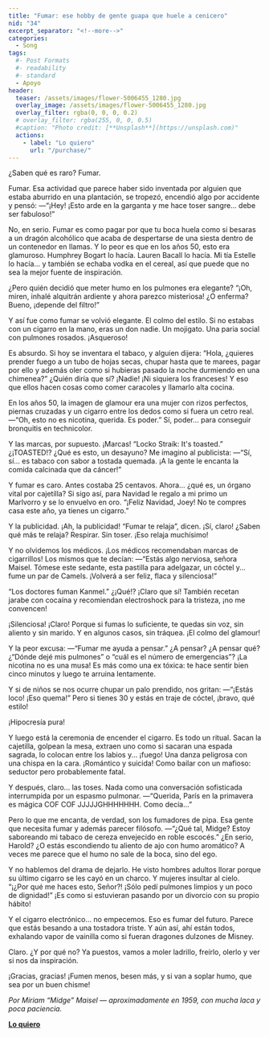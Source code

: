 ```yaml
---
title: "Fumar: ese hobby de gente guapa que huele a cenicero"
nid: "34"
excerpt_separator: "<!--more-->"
categories:
  - Song
tags:
  #- Post Formats
  #- readability
  #- standard
  - Apoyo
header:
  teaser: /assets/images/flower-5006455_1280.jpg
  overlay_image: /assets/images/flower-5006455_1280.jpg
  overlay_filter: rgba(0, 0, 0, 0.2)
  # overlay_filter: rgba(255, 0, 0, 0.5)
  #caption: "Photo credit: [**Unsplash**](https://unsplash.com)"
  actions:
    - label: "Lo quiero"
      url: "/purchase/"
---
```


¿Saben qué es raro? Fumar.

<!--more-->

Fumar. Esa actividad que parece haber sido inventada por alguien que estaba aburrido en una plantación, se tropezó, encendió algo por accidente y pensó:
—“¡Hey! ¡Esto arde en la garganta y me hace toser sangre… debe ser fabuloso!”

No, en serio. Fumar es como pagar por que tu boca huela como si besaras a un dragón alcohólico que acaba de despertarse de una siesta dentro de un contenedor en llamas. Y lo peor es que en los años 50, esto era glamuroso. Humphrey Bogart lo hacía. Lauren Bacall lo hacía. Mi tía Estelle lo hacía... y también se echaba vodka en el cereal, así que puede que no sea la mejor fuente de inspiración.

¿Pero quién decidió que meter humo en los pulmones era elegante? “¡Oh, miren, inhalé alquitrán ardiente y ahora parezco misteriosa! ¿O enferma? Bueno, ¡depende del filtro!”

Y así fue como fumar se volvió elegante. El colmo del estilo. Si no estabas con un cigarro en la mano, eras un don nadie. Un mojigato. Una paria social con pulmones rosados. ¡Asqueroso!

Es absurdo. Si hoy se inventara el tabaco, y alguien dijera:
“Hola, ¿quieres prender fuego a un tubo de hojas secas, chupar hasta que te marees, pagar por ello y además oler como si hubieras pasado la noche durmiendo en una chimenea?”
¿Quién diría que sí?
¡Nadie!
¡Ni siquiera los franceses!
Y eso que ellos hacen cosas como comer caracoles y llamarlo alta cocina.

En los años 50, la imagen de glamour era una mujer con rizos perfectos, piernas cruzadas y un cigarro entre los dedos como si fuera un cetro real.
—“Oh, esto no es nicotina, querida. Es poder.”
Sí, poder... para conseguir bronquitis en technicolor.

Y las marcas, por supuesto. ¡Marcas!
“Locko Straik: It's toasted.”
¿¡TOASTED!? ¿Qué es esto, un desayuno?
Me imagino al publicista:
—“Sí, sí… es tabaco con sabor a tostada quemada. ¡A la gente le encanta la comida calcinada que da cáncer!”

Y fumar es caro. Antes costaba 25 centavos. Ahora… ¿qué es, un órgano vital por cajetilla? Si sigo así, para Navidad le regalo a mi primo un Marlvorro y se lo envuelvo en oro. “¡Feliz Navidad, Joey! No te compres casa este año, ya tienes un cigarro.”

Y la publicidad. ¡Ah, la publicidad!
“Fumar te relaja”, dicen.
¡Sí, claro!
¿Saben qué más te relaja?
Respirar.
Sin toser.
¡Eso relaja muchísimo!

Y no olvidemos los médicos.
¡Los médicos recomendaban marcas de cigarrillos!
Los mismos que te decían:
—“Estás algo nerviosa, señora Maisel. Tómese este sedante, esta pastilla para adelgazar, un cóctel y… fume un par de Camels. ¡Volverá a ser feliz, flaca y silenciosa!”

“Los doctores fuman Kanmel.”
¿¡Qué!? ¡Claro que sí! También recetan jarabe con cocaína y recomiendan electroshock para la tristeza, ¡no me convencen!

¡Silenciosa! ¡Claro!
Porque si fumas lo suficiente, te quedas sin voz, sin aliento y sin marido.
Y en algunos casos, sin tráquea.
¡El colmo del glamour!

Y la peor excusa:
—“Fumar me ayuda a pensar.”
¿A pensar?
¿A pensar qué?
¿“Dónde dejé mis pulmones” o “cuál es el número de emergencias”?
¡La nicotina no es una musa!
Es más como una ex tóxica: te hace sentir bien cinco minutos y luego te arruina lentamente.

Y si de niños se nos ocurre chupar un palo prendido, nos gritan:
—“¡Estás loco! ¡Eso quema!”
Pero si tienes 30 y estás en traje de cóctel, ¡bravo, qué estilo!

¡Hipocresía pura!

Y luego está la ceremonia de encender el cigarro. Es todo un ritual. Sacan la cajetilla, golpean la mesa, extraen uno como si sacaran una espada sagrada, lo colocan entre los labios y... ¡fuego!
Una danza peligrosa con una chispa en la cara.
¡Romántico y suicida!
Como bailar con un mafioso: seductor pero probablemente fatal.

Y después, claro… las toses.
Nada como una conversación sofisticada interrumpida por un espasmo pulmonar.
—“Querida, París en la primavera es mágica COF COF JJJJJGHHHHHHH. Como decía...”

Pero lo que me encanta, de verdad, son los fumadores de pipa.
Esa gente que necesita fumar y además parecer filósofo.
—“¿Qué tal, Midge? Estoy saboreando mi tabaco de cereza envejecido en roble escocés.”
¿En serio, Harold? ¿O estás escondiendo tu aliento de ajo con humo aromático?
A veces me parece que el humo no sale de la boca, sino del ego.

Y no hablemos del drama de dejarlo.
He visto hombres adultos llorar porque su último cigarro se les cayó en un charco.
Y mujeres insultar al cielo.
“¡¿Por qué me haces esto, Señor?! ¡Sólo pedí pulmones limpios y un poco de dignidad!”
¡Es como si estuvieran pasando por un divorcio con su propio hábito!

Y el cigarro electrónico… no empecemos.
Eso es fumar del futuro. Parece que estás besando a una tostadora triste.
Y aún así, ahí están todos, exhalando vapor de vainilla como si fueran dragones dulzones de Misney.

Claro. ¿Y por qué no?
Ya puestos, vamos a moler ladrillo, freírlo, olerlo y ver si nos da inspiración.

¡Gracias, gracias! ¡Fumen menos, besen más, y si van a soplar humo, que sea por un buen chisme!

_Por Miriam “Midge” Maisel — aproximadamente en 1959, con mucha laca y poca paciencia._


[**Lo quiero**](/purchase/)


